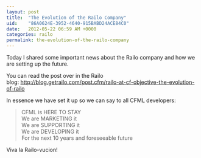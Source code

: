 ```yaml
---
layout: post
title:  "The Evolution of the Railo Company"
uid:	"86A0624E-3952-4640-915BABD24ACE84C0"
date:   2012-05-22 06:59 AM +0000
categories: railo
permalink: the-evolution-of-the-railo-company
---
```

<p>Today I shared some important news about the Railo company and how we are setting up the future. </p>
<p>You can read the post over in the Railo blog: <a href="http://blog.getrailo.com/post.cfm/railo-at-cf-objective-the-evolution-of-railo">http://blog.getrailo.com/post.cfm/railo-at-cf-objective-the-evolution-of-railo</a></p>
<p>In essence we have set it up so we can say to all CFML developers:</p>
<blockquote>
CFML is HERE TO STAY
<br />We are MARKETING it<br />We are SUPPORTING it<br />We are DEVELOPING it<br />For the next 10 years and foreseeable future</blockquote>
<p>
Viva la Railo-vucion!</p>